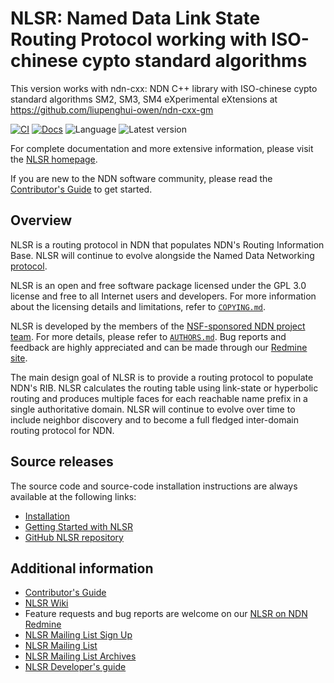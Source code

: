 # NLSR: Named Data Link State Routing Protocol working with ISO-chinese cypto standard algorithms

This version works with ndn-cxx: NDN C++ library with ISO-chinese cypto standard algorithms SM2, SM3, SM4 eXperimental eXtensions at
https://github.com/liupenghui-owen/ndn-cxx-gm

[![CI](https://github.com/named-data/NLSR/actions/workflows/ci.yml/badge.svg)](https://github.com/named-data/NLSR/actions/workflows/ci.yml)
[![Docs](https://github.com/named-data/NLSR/actions/workflows/docs.yml/badge.svg)](https://github.com/named-data/NLSR/actions/workflows/docs.yml)
![Language](https://img.shields.io/badge/C%2B%2B-14-blue)
![Latest version](https://img.shields.io/github/v/tag/named-data/NLSR?label=Latest%20version)

For complete documentation and more extensive information,
please visit the [NLSR homepage](https://named-data.net/doc/NLSR/current/).

If you are new to the NDN software community, please read the
[Contributor's Guide](https://github.com/named-data/.github/blob/master/CONTRIBUTING.md)
to get started.

## Overview

NLSR is a routing protocol in NDN that populates NDN's Routing Information Base.
NLSR will continue to evolve alongside the Named Data Networking
[protocol](https://named-data.net/doc/NDN-packet-spec/current/).

NLSR is an open and free software package licensed under the GPL 3.0 license and free to
all Internet users and developers.  For more information about the licensing details and
limitations, refer to [`COPYING.md`](COPYING.md).

NLSR is developed by the members of the [NSF-sponsored NDN project team](https://named-data.net/project/participants/).
For more details, please refer to [`AUTHORS.md`](AUTHORS.md).
Bug reports and feedback are highly appreciated and can be made through our
[Redmine site](https://redmine.named-data.net/projects/nlsr/issues).

The main design goal of NLSR is to provide a routing protocol to populate NDN's RIB.
NLSR calculates the routing table using link-state or hyperbolic routing and produces
multiple faces for each reachable name prefix in a single authoritative domain. NLSR
will continue to evolve over time to include neighbor discovery and to become a full
fledged inter-domain routing protocol for NDN.

## Source releases

The source code and source-code installation instructions are always available at
the following links:

- [Installation](https://named-data.net/doc/NLSR/current/INSTALL.html)
- [Getting Started with NLSR](https://named-data.net/doc/NLSR/current/GETTING-STARTED.html)
- [GitHub NLSR repository](https://github.com/named-data/NLSR)

## Additional information

- [Contributor's Guide](https://github.com/named-data/.github/blob/master/CONTRIBUTING.md)
- [NLSR Wiki](https://redmine.named-data.net/projects/nlsr/wiki/)
- Feature requests and bug reports are welcome on our
  [NLSR on NDN Redmine](https://redmine.named-data.net/projects/nlsr/issues)
- [NLSR Mailing List Sign Up](https://listserv.memphis.edu/scripts/wa.exe?GETPW1)
- [NLSR Mailing List](https://listserv.memphis.edu/scripts/wa.exe?SUBED1=NLSR-HELP-L&A=1)
- [NLSR Mailing List Archives](https://listserv.memphis.edu/scripts/wa.exe?A0=NLSR-HELP-L)
- [NLSR Developer's guide](https://github.com/named-data/NLSR/blob/developers-guide/NLSR-Developers-Guide.pdf)
